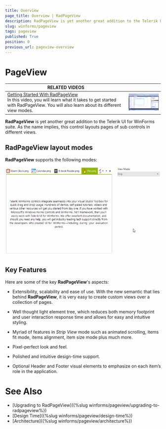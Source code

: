 ```yaml
---
title: Overview
page_title: Overview | RadPageView
description: RadPageView is yet another great addition to the Telerik UI for WinForms suite. As the name implies, this control layouts pages of subcontrols in different views.
slug: winforms/pageview
tags: pageview
published: True
position: 0
previous_url: pageview-overview
---
```


# PageView

| RELATED VIDEOS |  |
| ------ | ------ |
|[Getting Started With RadPageView](http://tv.telerik.com/watch/winforms/getting-started-with-radpageview)<br>In this video, you will learn what it takes to get started with RadPageView. You will also learn about its different view modes.|![pageview-overview 001](images/pageview-overview001.png)|

**RadPageView** is yet another great addition to the Telerik UI for WinForms suite. As the name implies, this control layouts pages of sub controls in different views. 

## RadPageView layout modes

**RadPageView** supports the following modes:

![pageview-overview 002](images/pageview-overview002.gif)

## Key Features

Here are some of the key **RadPageView**'s aspects:

* Extensibility, scalability and ease of use. With the new semantic that lies behind **RadPageView**, it is very easy to create custom views over a collection of pages.

* Well thought light element tree, which reduces both memory footprint and user interaction response time and allows for easy and intuitive styling.

* Myriad of features in *Strip View* mode such as animated scrolling, items fit mode, items alignment, item size mode plus much more.

* Pixel-perfect look and feel.

* Polished and intuitive design-time support.

* Optional Header and Footer visual elements to emphasize on each item’s role in the application.

# See Also

* [Upgrading to RadPageView]({%slug winforms/pageview/upgrading-to-radpageview%})	
* [Design Time]({%slug winforms/pageview/design-time%})	
* [Architecture]({%slug winforms/pageview/architecture%})	



